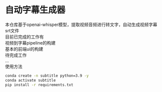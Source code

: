 # 自动字幕生成器
本仓库基于openai-whisper模型，提取视频音频进行转文字，自动生成视频字幕srt文件  
目前已完成的工作有  
视频到字幕pipeline的构建  
基本的前端ui的构建  
待完成工作  
...  
使用方法
```cmd
conda create -n subtitle python=3.9 -y
conda activate subtitle
pip install -r requirements.txt
```